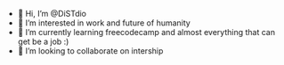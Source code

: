 - 👋 Hi, I’m @DiSTdio
- 👀 I’m interested in work and future of humanity
- 🌱 I’m currently learning freecodecamp and almost everything that can get be a job :)
- 💞️ I’m looking to collaborate on intership


<!---
DiSTdio is a ✨ special ✨ repository because its `README.md` (this file) appears on my GitHub profile.
--->
